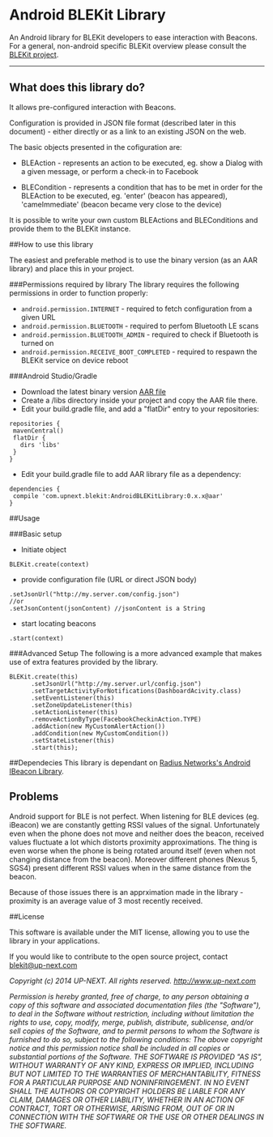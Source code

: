 # Android BLEKit Library

An Android library for BLEKit developers to ease interaction with Beacons. For a general, non-android specific BLEKit overview please consult the [BLEKit project](https://github.com/upnext/blekit).

---
## What does this library do?

It allows pre-configured interaction with Beacons. 

Configuration is provided in JSON file format (described later in this document) - either directly or as a link to an existing JSON on the web.

The basic objects presented in the cofiguration are:

* BLEAction - represents an action to be executed, eg. show a Dialog with a given message, or perform a check-in to Facebook

* BLECondition - represents a condition that has to be met in order for the BLEAction to be executed, eg. 'enter' (beacon has appeared), 'cameImmediate' (beacon became very close to the device)


It is possible to write your own custom BLEActions and BLEConditions and provide them to the BLEKit instance.

##How to use this library

The easiest and preferable method is to use the binary version (as an AAR library) and place this in your project.

###Permissions required by library
The library requires the following permissions in order to function properly:

* `android.permission.INTERNET` - required to fetch configuration from a given URL
* `android.permission.BLUETOOTH` - required to perfom Bluetooth LE scans
* `android.permission.BLUETOOTH_ADMIN` - required to check if Bluetooth is turned on
* `android.permission.RECEIVE_BOOT_COMPLETED` - required to respawn the BLEKit service on device reboot

###Android Studio/Gradle
* Download the latest binary version [AAR file](https://github.com/upnext/blekit-android/releases/download/v0.5.1/AndroidBLEKitLibrary-0.5.1.aar)
* Create a /libs directory inside your project and copy the AAR file there.
* Edit your build.gradle file, and add a "flatDir" entry to your repositories:

```
repositories {
 mavenCentral()
 flatDir {
   dirs 'libs'
 }
}
```
* Edit your build.gradle file to add AAR library file as a dependency:

```
dependencies {
 compile 'com.upnext.blekit:AndroidBLEKitLibrary:0.x.x@aar'
}
```


##Usage

###Basic setup
* Initiate object

````
BLEKit.create(context)
````

* provide configuration file (URL or direct JSON body)

````
.setJsonUrl("http://my.server.com/config.json")
//or
.setJsonContent(jsonContent) //jsonContent is a String
````

* start locating beacons

````
.start(context)
````


###Advanced Setup
The following is a more advanced example that makes use of extra features provided by the library.

````
BLEKit.create(this)
      .setJsonUrl("http://my.server.url/config.json")
      .setTargetActivityForNotifications(DashboardAcivity.class)
      .setEventListener(this)
      .setZoneUpdateListener(this)
      .setActionListener(this)
      .removeActionByType(FacebookCheckinAction.TYPE)
      .addAction(new MyCustomAlertAction())
      .addCondition(new MyCustomCondition())
      .setStateListener(this)
      .start(this);
````



##Dependecies
This library is dependant on [Radius Networks's Android IBeacon Library](https://github.com/RadiusNetworks/android-ibeacon-service	).

## Problems
Android support for BLE is not perfect. When listening for BLE devices (eg. iBeacon) we are constantly getting RSSI values of the signal.
Unfortunately even when the phone does not move and neither does the beacon, received values fluctuate a lot which distorts proximity approximations.
The thing is even worse when the phone is being rotated around itself (even when not changing distance from the beacon).
Moreover different phones (Nexus 5, SGS4) present different RSSI values when in the same distance from the beacon.

Because of those issues there is an apprximation made in the library - proximity is an average value of 3 most recently received.

##License 

This software is available under the MIT license, allowing you to use the library in your applications.

If you would like to contribute to the open source project, contact blekit@up-next.com

*Copyright (c) 2014 UP-NEXT. All rights reserved.
http://www.up-next.com*

*Permission is hereby granted, free of charge, to any person
obtaining a copy of this software and associated documentation
files (the "Software"), to deal in the Software without
restriction, including without limitation the rights to use,
copy, modify, merge, publish, distribute, sublicense, and/or sell
copies of the Software, and to permit persons to whom the
Software is furnished to do so, subject to the following
conditions:
The above copyright notice and this permission notice shall be
included in all copies or substantial portions of the Software.
THE SOFTWARE IS PROVIDED "AS IS", WITHOUT WARRANTY OF ANY KIND,
EXPRESS OR IMPLIED, INCLUDING BUT NOT LIMITED TO THE WARRANTIES
OF MERCHANTABILITY, FITNESS FOR A PARTICULAR PURPOSE AND
NONINFRINGEMENT. IN NO EVENT SHALL THE AUTHORS OR COPYRIGHT
HOLDERS BE LIABLE FOR ANY CLAIM, DAMAGES OR OTHER LIABILITY,
WHETHER IN AN ACTION OF CONTRACT, TORT OR OTHERWISE, ARISING
FROM, OUT OF OR IN CONNECTION WITH THE SOFTWARE OR THE USE OR
OTHER DEALINGS IN THE SOFTWARE.*
